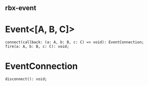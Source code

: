 ## rbx-event

# Event<[A, B, C]>
```TS
connect(callback: (a: A, b: B, c: C) => void): EventConnection;
fire(a: A, b: B, c: C): void;
```

# EventConnection
```TS
disconnect(): void;
```